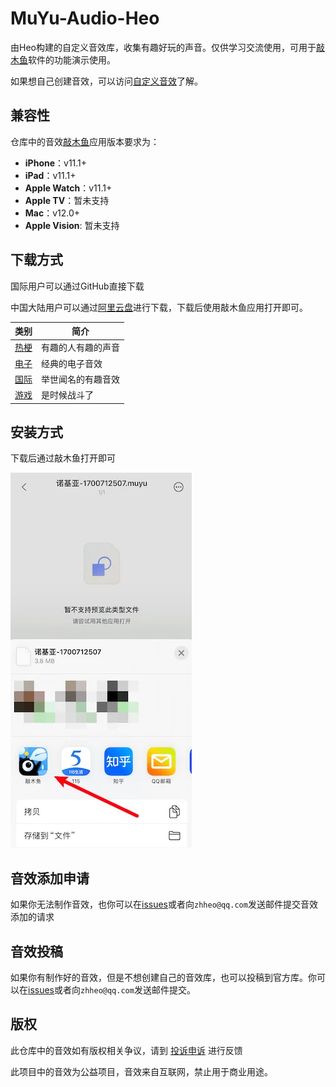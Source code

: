# MuYu-Audio-Heo

由Heo构建的自定义音效库，收集有趣好玩的声音。仅供学习交流使用，可用于[敲木鱼](https://apps.apple.com/cn/app/%E6%95%B2%E6%9C%A8%E9%B1%BC/id6443798663)软件的功能演示使用。

如果想自己创建音效，可以访问[自定义音效](https://muyu.zhheo.com/iOS/customAudio.html)了解。

## 兼容性

仓库中的音效[敲木鱼](https://apps.apple.com/cn/app/%E6%95%B2%E6%9C%A8%E9%B1%BC/id6443798663)应用版本要求为：

- **iPhone**：v11.1+
- **iPad**：v11.1+
- **Apple Watch**：v11.1+
- **Apple TV**：暂未支持
- **Mac**：v12.0+
- **Apple Vision**: 暂未支持

## 下载方式

国际用户可以通过GitHub直接下载

中国大陆用户可以通过[阿里云盘](https://www.alipan.com/s/Lt8YEw3p4jd)进行下载，下载后使用敲木鱼应用打开即可。

| 类别  | 简介 |
|-----|----|
| [热梗](/热梗/) | 有趣的人有趣的声音   |
| [电子](/电子/) | 经典的电子音效   |
| [国际](/国际/) | 举世闻名的有趣音效   |
| [游戏](/游戏/) | 是时候战斗了   |

## 安装方式

下载后通过敲木鱼打开即可

![](/img/aliyunpan.webp)

## 音效添加申请

如果你无法制作音效，也你可以在[issues](https://github.com/zhheo/MuYu-Audio-Heo/issues)或者向`zhheo@qq.com`发送邮件提交音效添加的请求

## 音效投稿

如果你有制作好的音效，但是不想创建自己的音效库，也可以投稿到官方库。你可以在[issues](https://github.com/zhheo/MuYu-Audio-Heo/issues)或者向`zhheo@qq.com`发送邮件提交。

## 版权

此仓库中的音效如有版权相关争议，请到 [投诉申诉](https://wj.qq.com/s2/13520609/9410/) 进行反馈

此项目中的音效为公益项目，音效来自互联网，禁止用于商业用途。